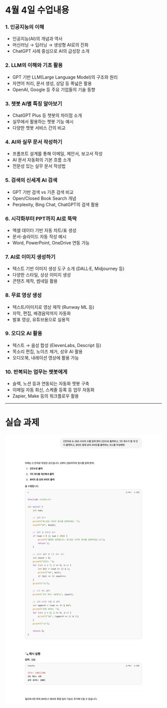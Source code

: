 # 4월 4일 수업내용

### 1. 인공지능의 이해
- 인공지능(AI)의 개념과 역사  
- 머신러닝 → 딥러닝 → 생성형 AI로의 진화  
- ChatGPT 사례 중심으로 AI의 급성장 소개  

### 2. LLM의 이해와 기초 활용
- GPT 기반 LLM(Large Language Model)의 구조와 원리  
- 자연어 처리, 문서 생성, 상담 등 폭넓은 활용  
- OpenAI, Google 등 주요 기업들의 기술 동향  

### 3. 챗봇 AI별 특징 알아보기
- ChatGPT Plus 등 챗봇의 차이점 소개  
- 실무에서 활용하는 챗봇 기능 예시  
- 다양한 챗봇 서비스 간의 비교  

### 4. AI와 실무 문서 작성하기
- 프롬프트 설계를 통해 이메일, 제안서, 보고서 작성  
- AI 문서 자동화의 기본 흐름 소개  
- 전문성 있는 실무 문서 작성법  

### 5. 검색의 신세계 AI 검색
- GPT 기반 검색 vs 기존 검색 비교  
- Open/Closed Book Search 개념  
- Perplexity, Bing Chat, ChatGPT의 검색 활용  

### 6. 시각화부터 PPT까지 AI로 뚝딱
- 엑셀 데이터 기반 자동 차트/표 생성  
- 문서-슬라이드 자동 작성 예시  
- Word, PowerPoint, OneDrive 연동 가능  

### 7. AI로 이미지 생성하기
- 텍스트 기반 이미지 생성 도구 소개 (DALL·E, Midjourney 등)  
- 다양한 스타일, 상상 이미지 생성  
- 콘텐츠 제작, 썸네일 활용  

### 8. 무료 영상 생성
- 텍스트/이미지로 영상 제작 (Runway ML 등)  
- 자막, 편집, 배경음악까지 자동화  
- 발표 영상, 유튜브용으로 실용적  

### 9. 오디오 AI 활용
- 텍스트 → 음성 합성 (ElevenLabs, Descript 등)  
- 목소리 편집, 노이즈 제거, 성우 AI 활용  
- 오디오북, 내레이션 영상에 활용 가능  

### 10. 반복되는 업무는 챗봇에게
- 슬랙, 노션 등과 연동되는 자동화 챗봇 구축  
- 이메일 자동 회신, 스케줄 등록 등 업무 자동화  
- Zapier, Make 등의 워크플로우 활용  

---

# 실습 과제
![](src/image.png)